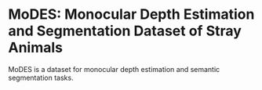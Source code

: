 # MoDES: Monocular Depth Estimation and Segmentation Dataset of Stray Animals

MoDES is a dataset for monocular depth estimation and semantic segmentation tasks.
